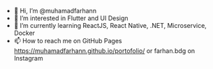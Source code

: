 - 👋 Hi, I’m @muhamadfarhann
- 👀 I’m interested in Flutter and UI Design
- 🌱 I’m currently learning ReactJS, React Native, .NET, Microservice, Docker
- 📫 How to reach me on GitHub Pages https://muhamadfarhann.github.io/portofolio/ or farhan.bdg on Instagram

<!---
muhamadfarhann/muhamadfarhann is a ✨ special ✨ repository because its `README.md` (this file) appears on your GitHub profile.
You can click the Preview link to take a look at your changes.
--->
